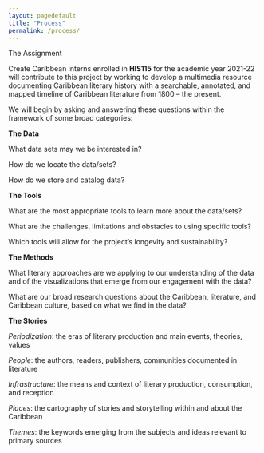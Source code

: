 ```yaml
---
layout: pagedefault
title: "Process"
permalink: /process/
---
```


The Assignment


Create Caribbean interns enrolled in __HIS115__ for the academic year 2021-22 will contribute to this project by working to develop a multimedia resource documenting Caribbean literary history with a searchable, annotated, and mapped timeline of Caribbean literature from 1800 – the present.

We will begin by asking and answering these questions within the framework of some broad categories:


__The Data__

What data sets may we be interested in?

How do we locate the data/sets?

How do we store and catalog data?


__The Tools__


What are the most appropriate tools to learn more about the data/sets?

What are the challenges, limitations and obstacles to using specific tools?

Which tools will allow for the project’s longevity and sustainability?



__The Methods__


What literary approaches are we applying to our understanding of the data and of the visualizations that emerge from our engagement with the data?

What are our broad research questions about the Caribbean, literature, and Caribbean culture, based on what we find in the data?



__The Stories__


_Periodization_: the eras of literary production and main events, theories, values

_People_: the authors, readers, publishers, communities documented in literature

_Infrastructure_: the means and context of literary production, consumption, and reception

_Places_: the cartography of stories and storytelling within and about the Caribbean

_Themes_: the keywords emerging from the subjects and ideas relevant to primary sources
